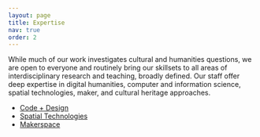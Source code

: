 ```yaml
---
layout: page
title: Expertise
nav: true
order: 2
---
```


While much of our work investigates cultural and humanities questions, we are open to everyone and routinely bring our skillsets to all areas of interdisciplinary research and teaching, broadly defined. Our staff offer deep expertise in digital humanities, computer and information science, spatial technologies, maker, and cultural heritage approaches. 

* [Code + Design](/dh-code-design)
* [Spatial Technologies](/spatial-technologies)
* [Makerspace](/makerspace)